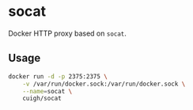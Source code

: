 # socat

Docker HTTP proxy based on `socat`.

## Usage

```bash
docker run -d -p 2375:2375 \
    -v /var/run/docker.sock:/var/run/docker.sock \
    --name=socat \
    cuigh/socat
```
